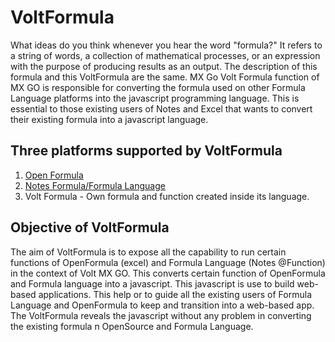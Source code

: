 
# VoltFormula

What ideas do you think whenever you hear the word "formula?" It refers to a string of words, a collection of mathematical processes, or an expression with the purpose of producing results as an output. The description of this formula and this VoltFormula are the same. MX Go Volt Formula  function of MX GO is responsible for converting the formula used on other Formula Language platforms into the javascript programming language. This is essential to those existing users of Notes and Excel that wants to convert their existing formula into a javascript language. 

## Three platforms supported by VoltFormula

 1. [Open Formula](https://docs.oasis-open.org/office/OpenDocument/v1.3/OpenDocument-v1.3-part4-formula.html)
 2. [Notes Formula/Formula Language](https://help.hcltechsw.com/dom_designer/10.0.1/basic/H_NOTES_FORMULA_LANGUAGE.html)
 3.  Volt Formula - Own formula and function created inside its language.

## Objective of VoltFormula

The aim of VoltFormula is to expose all the capability to run certain functions of OpenFormula (excel) and Formula Language (Notes @Function) in the context of Volt MX GO. This converts certain function of OpenFormula and Formula language into a javascript. This javascript is use to build web-based applications. This help or to guide all the existing users of Formula Language and OpenFormula to keep and transition into a web-based app. The VoltFormula reveals the javascript without any problem in converting the existing formula n OpenSource and Formula Language.

        


